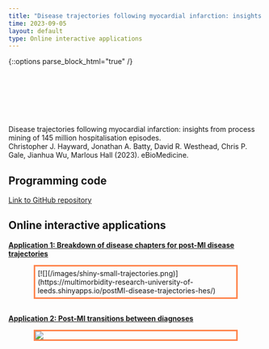 ```yaml
---
title: "Disease trajectories following myocardial infarction: insights from process mining of 145 million hospitalisation episodes"
time: 2023-09-05
layout: default
type: Online interactive applications
---
```


<!-- Means things inside HTML tags are processed by kramdown-->
{::options parse_block_html="true" /}

<div style='margin-top:50px;margin-bottom:50px'>
<br>
</div>


Disease trajectories following myocardial infarction: insights from process mining of 145 million hospitalisation episodes.
<br>Christopher J. Hayward, Jonathan A. Batty, David R. Westhead, Chris P. Gale, Jianhua Wu, Marlous Hall (2023). eBioMedicine.


## Programming code


[Link to GitHub repository](https://github.com/multimorbidity-research-leeds/postMI-process-mining-hes)


## Online interactive applications


[**Application 1: Breakdown of disease chapters for post-MI disease trajectories**](https://multimorbidity-research-university-of-leeds.shinyapps.io/postMI-disease-trajectories-hes/)

<div style="border: 3px solid #ff854d; padding:5px; margin-left:50px; margin-right:50px; ">
[![](/images/shiny-small-trajectories.png)](https://multimorbidity-research-university-of-leeds.shinyapps.io/postMI-disease-trajectories-hes/)
</div>

<div style='margin-top:30px;margin-bottom:30px'>
</div>

[**Application 2: Post-MI transitions between diagnoses**](/hes-process-mining-network/network.html)

<div style="border: 3px solid #ff854d; padding:0px; margin-left:50px; margin-right:50px; ">
 <a href="/hes-process-mining-network/network.html">
  <img src="/images/disease-transition-network.png" style="margin:0px;padding:0px">
 </a>
</div>

<div style='margin-top:50px;margin-bottom:50px'>
</div>

